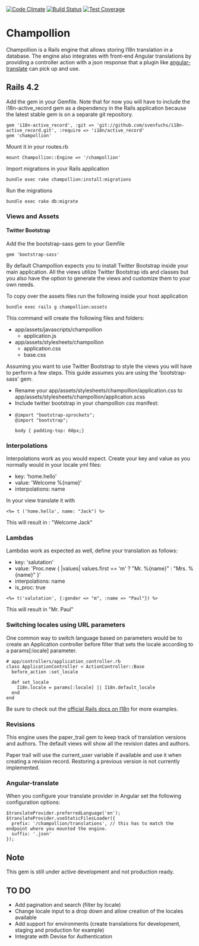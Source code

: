 [![Code Climate](https://codeclimate.com/github/tzumby/champollion/badges/gpa.svg)][codeclimate]
[![Build Status](https://travis-ci.org/tzumby/champollion.svg?branch=master)][travis]
[![Test Coverage](https://codeclimate.com/github/tzumby/champollion/badges/coverage.svg)][codecoverage]

[travis]: https://travis-ci.org/tzumby/champollion
[codeclimate]: https://codeclimate.com/github/tzumby/champollion
[codecoverage]: https://codeclimate.com/github/tzumby/champollion/coverage


# Champollion
Champollion is a Rails engine that allows storing I18n translation in a database. The engine also integrates with front-end Angular translations by providing a controller action with a json response that a plugin like  [angular-translate](https://github.com/angular-translate/angular-translate "Angular Translate")  can pick up and use.

## Rails 4.2

Add the gem in your Gemfile. Note that for now you will have to include the i18n-active_record gem as a dependency in the Rails application because the latest stable gem is on a separate git repository.

```
gem 'i18n-active_record', :git => 'git://github.com/svenfuchs/i18n-active_record.git', :require => 'i18n/active_record'
gem 'champollion'
```

Mount it in your routes.rb

```
mount Champollion::Engine => '/champollion'
```

Import migrations in your Rails application

```
bundle exec rake champollion:install:migrations
```

Run the migrations

```
bundle exec rake db:migrate
```

### Views and Assets

#### Twitter Bootstrap
Add the the bootstrap-sass gem to your Gemfile

```
gem 'bootstrap-sass'
```

By default Champollion expects you to install Twitter Bootstrap inside your main application. All the views utilize Twitter Bootstrap ids and classes but you also have the option to generate the views and customize them to your own needs. 

To copy over the assets files run the following inside your host application

```
bundle exec rails g champollion:assets
```

This command will create the following files and folders:

* app/assets/javascripts/champollion
  * application.js
* app/assets/stylesheets/champollion
  * application.css
  * base.css

Assuming you want to use Twitter Bootstrap to style the views you will have to perform a few steps. This guide assumes you are using the 'bootstrap-sass' gem. 

* Rename your app/assets/stylesheets/champollion/application.css to app/assets/stylesheets/champollion/application.scss
* Include twitter bootstrap in your champollion css manifest:
* 
  ```
  @import "bootstrap-sprockets";
  @import "bootstrap";
  
  body { padding-top: 60px;}
  ```

### Interpolations
Interpolations work as you would expect. Create your key and value as you normally would in your locale yml files:

* key: 'home.hello'
* value: 'Welcome %{name}'
* interpolations: name

In your view translate it with 

```
<%= t ('home.hello', name: "Jack") %>
```

This will result in : "Welcome Jack"

### Lambdas
Lambdas work as expected as well, define your translation as follows:

* key: 'salutation'
* value: 'Proc.new { |values| values.first == 'm' ? "Mr. %{name}" : "Mrs. %{name}" }'
* interpolations: name
* is_proc: true


```
<%= t('salutation', {:gender => "m", :name => "Paul"}) %>
```

This will result in "Mr. Paul"


### Switching locales using URL parameters
One common way to switch language based on parameters would be to create an Application controller before filter that sets the locale according to a params[:locale] parameter. 

```
# app/controllers/application_controller.rb
class ApplicationController < ActionController::Base
  before_action :set_locale
 
  def set_locale
    I18n.locale = params[:locale] || I18n.default_locale
  end
end
```

Be sure to check out the [official Rails docs on I18n](http://guides.rubyonrails.org/i18n.html#setting-the-locale-from-the-url-params) for more examples. 

### Revisions
This engine uses the paper_trail gem to keep track of translation versions and authors. The default views will show all the revision dates and authors.

Paper trail will use the current_user variable if available and use it when creating a revision record. Restoring a previous version is not currently implemented.

### Angular-translate
When you configure your translate provider in Angular set the following configuration options:

```
$translateProvider.preferredLanguage('en');
$translateProvider.useStaticFilesLoader({
  prefix: '/champollion/translations', // this has to match the endpoint where you mounted the engine.  
  suffix: '.json'    
});
```

## Note
This gem is still under active development and not production ready.

## TO DO

* Add pagination and search (filter by locale)
* Change locale input to a drop down and allow creation of the locales available
* Add support for environments (create translations for development, staging and production for example)
* Integrate with Devise for Authentication
